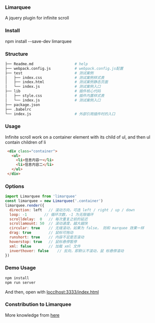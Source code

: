 ### Limarquee
A jquery plugin for infinite scroll

### Install
npm install --save-dev limarquee

### Structure
``` bash
├── Readme.md                   # help
├── webpack.config.js           # webpack.config.js配置
├── test                        # 测试案例
│   ├── index.css               # 测试案例样式表
│   ├── index.html              # 测试案例静态页面
│   └── index.js                # 测试案例入口
├── lib                         # 插件核心代码
│   ├── style.css               # 插件内置样式表
│   └── index.js                # 测试案例入口
├── package.json
├── .babelrc
└── index.js                    # 外部引用插件时的入口
```

### Usage
Infinite scroll work on a container element with its child of ul, and then ul contain children of li
```html
 <div class="container">
   <ul>
     <li>信息内容一</li>
     <li>信息内容二</li>
   </ul>
 </div>
```

### Options
``` javascript
import Limarquee from 'limarquee'
const limarquee = new Limarquee('.container')
limarquee.render({
  direction: left	// 滚动方向，可选 left / right / up / down
  loop:	-1	      // 循环次数，-1 为无限循环
  scrolldelay:	0	// 每次重复之前的延迟
  scrollamount:	50	// 滚动速度，越大越快
  circular:	true	// 无缝滚动，如果为 false， 则和 marquee 效果一样
  drag: true	    // 鼠标可拖动
  runshort:	true	// 内容不足是否滚动
  hoverstop: true	// 鼠标悬停暂停
  xml: false	    // 加载 xml 文件
  inverthover: false	// 反向，即默认不滚动，鼠 标悬停滚动
})
```
### Demo Usage
``` javascript
npm install
npm run server
```
And then, open with [locclhost:3333/index.html](locclhost:3333/index.html)

### Constribution to Limarquee
More knowledge from [here](http://www.dowebok.com/188.html)
